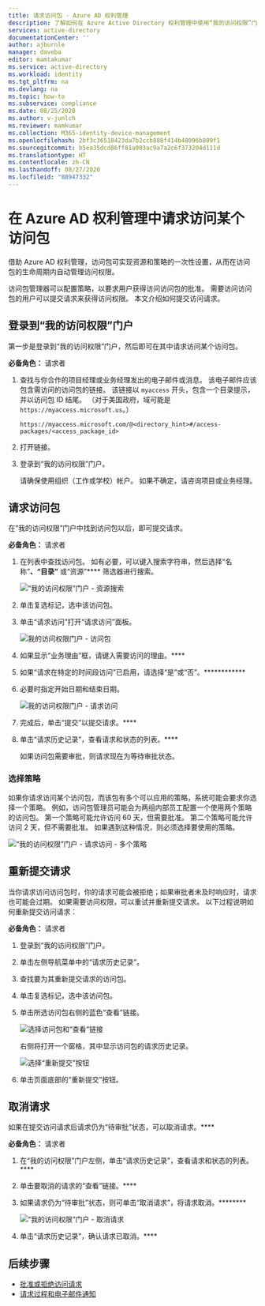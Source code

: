 ```yaml
---
title: 请求访问包 - Azure AD 权利管理
description: 了解如何在 Azure Active Directory 权利管理中使用“我的访问权限”门户来请求访问某个访问包。
services: active-directory
documentationCenter: ''
author: ajburnle
manager: daveba
editor: mamtakumar
ms.service: active-directory
ms.workload: identity
ms.tgt_pltfrm: na
ms.devlang: na
ms.topic: how-to
ms.subservice: compliance
ms.date: 08/25/2020
ms.author: v-junlch
ms.reviewer: mamkumar
ms.collection: M365-identity-device-management
ms.openlocfilehash: 2bf3c36518423da7b2ccb888f414b48096b809f1
ms.sourcegitcommit: b5ea35dcd86ff81a003ac9a7a2c6f373204d111d
ms.translationtype: HT
ms.contentlocale: zh-CN
ms.lasthandoff: 08/27/2020
ms.locfileid: "88947332"
---
```

# <a name="request-access-to-an-access-package-in-azure-ad-entitlement-management"></a>在 Azure AD 权利管理中请求访问某个访问包

借助 Azure AD 权利管理，访问包可实现资源和策略的一次性设置，从而在访问包的生命周期内自动管理访问权限。 

访问包管理器可以配置策略，以要求用户获得访问访问包的批准。 需要访问访问包的用户可以提交请求来获得访问权限。 本文介绍如何提交访问请求。

## <a name="sign-in-to-the-my-access-portal"></a>登录到“我的访问权限”门户

第一步是登录到“我的访问权限”门户，然后即可在其中请求访问某个访问包。

**必备角色：** 请求者

1. 查找与你合作的项目经理或业务经理发出的电子邮件或消息。 该电子邮件应该包含需访问的访问包的链接。 该链接以 `myaccess` 开头，包含一个目录提示，并以访问包 ID 结尾。  （对于美国政府，域可能是 `https://myaccess.microsoft.us`。）
 
    `https://myaccess.microsoft.com/@<directory_hint>#/access-packages/<access_package_id>`

1. 打开链接。

1. 登录到“我的访问权限”门户。

    请确保使用组织（工作或学校）帐户。 如果不确定，请咨询项目或业务经理。

## <a name="request-an-access-package"></a>请求访问包

在“我的访问权限”门户中找到访问包以后，即可提交请求。

**必备角色：** 请求者

1. 在列表中查找访问包。  如有必要，可以键入搜索字符串，然后选择“名称”****、“目录”**** 或“资源”**** 筛选器进行搜索。

    ![“我的访问权限”门户 - 资源搜索](./media/entitlement-management-request-access/my-access-resource-search.png)

1. 单击复选标记，选中该访问包。

1. 单击“请求访问”打开“请求访问”面板。 

    ![我的访问权限门户 - 访问包](./media/entitlement-management-request-access/my-access-request-access-button.png)

1. 如果显示“业务理由”框，请键入需要访问的理由。****

1. 如果“请求在特定的时间段访问”已启用，请选择“是”或“否”。************

1. 必要时指定开始日期和结束日期。

    ![我的访问权限门户 - 请求访问](./media/entitlement-management-shared/my-access-request-access.png)

1. 完成后，单击“提交”以提交请求。****

1. 单击“请求历史记录”，查看请求和状态的列表。****

    如果访问包需要审批，则请求现在为等待审批状态。

### <a name="select-a-policy"></a>选择策略

如果你请求访问某个访问包，而该包有多个可以应用的策略，系统可能会要求你选择一个策略。 例如，访问包管理员可能会为两组内部员工配置一个使用两个策略的访问包。 第一个策略可能允许访问 60 天，但需要批准。 第二个策略可能允许访问 2 天，但不需要批准。 如果遇到这种情况，则必须选择要使用的策略。

![“我的访问权限”门户 - 请求访问 - 多个策略](./media/entitlement-management-request-access/my-access-multiple-policies.png)

## <a name="resubmit-a-request"></a>重新提交请求

当你请求访问访问包时，你的请求可能会被拒绝；如果审批者未及时响应时，请求也可能会过期。 如果需要访问权限，可以重试并重新提交请求。 以下过程说明如何重新提交访问请求：

**必备角色：** 请求者

1. 登录到“我的访问权限”门户。

1. 单击左侧导航菜单中的“请求历史记录”。

1. 查找要为其重新提交请求的访问包。

1. 单击复选标记，选中该访问包。

1. 单击所选访问包右侧的蓝色“查看”链接。
    
    ![选择访问包和“查看”链接](./media/entitlement-management-request-access/resubmit-request-select-request-and-view.png)

    右侧将打开一个窗格，其中显示访问包的请求历史记录。
    
    ![选择“重新提交”按钮](./media/entitlement-management-request-access/resubmit-request-select-resubmit.png)

1. 单击页面底部的“重新提交”按钮。

## <a name="cancel-a-request"></a>取消请求

如果在提交访问请求后请求仍为“待审批”状态，可以取消请求。****

**必备角色：** 请求者

1. 在“我的访问权限”门户左侧，单击“请求历史记录”，查看请求和状态的列表。****

1. 单击要取消的请求的“查看”链接。****

1. 如果请求仍为“待审批”状态，则可单击“取消请求”，将请求取消。********

    ![“我的访问权限”门户 - 取消请求](./media/entitlement-management-request-access/my-access-cancel-request.png)

1. 单击“请求历史记录”，确认请求已取消。****

## <a name="next-steps"></a>后续步骤

- [批准或拒绝访问请求](entitlement-management-request-approve.md)
- [请求过程和电子邮件通知](entitlement-management-process.md)

